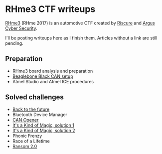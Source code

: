 # RHme3 CTF writeups

[RHme3](https://rhme.riscure.com/3/news) (RHme 2017) is an automotive CTF created by [Riscure](https://www.riscure.com/) and [Argus Cyber Security](https://argus-sec.com/).

I'll be posting writeups here as I finish them.  Articles without a link are still pending.

## Preparation

* RHme3 board analysis and preparation
* [Beaglebone Black CAN setup](Preparation/BBB_CAN_setup.md)
* Atmel Studio and Atmel ICE procedures

## Solved challenges

* [Back to the future](Challenges/Back_to_the_Future.md)
* Bluetooth Device Manager
* [CAN Opener](Challenges/CAN_Opener.md)
* [It's a Kind of Magic, solution 1](Challenges/It's_a_Kind_of_Magic_solution_1.md)
* [It's a Kind of Magic, solution 2](Challenges/It's_a_Kind_of_Magic_solution_2.md)
* Phonic Frenzy
* Race of a Lifetime
* [Ransom 2.0](Challenges/Ransom_2.0.md)
